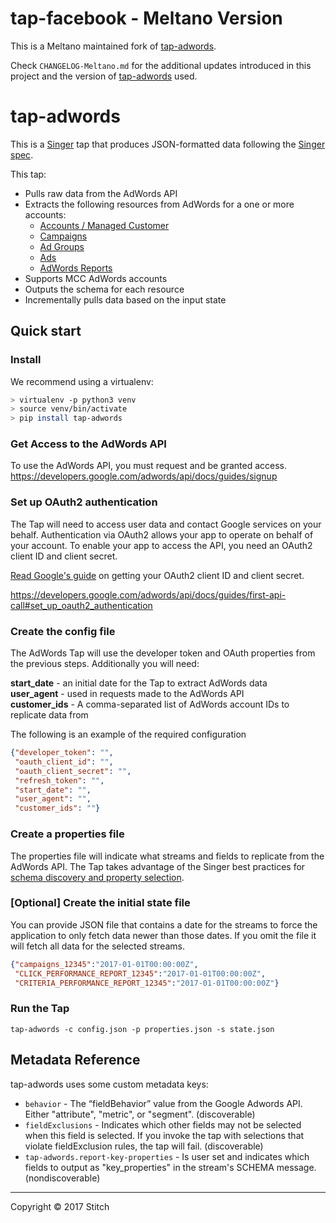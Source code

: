 # tap-facebook - Meltano Version

This is a Meltano maintained fork of [tap-adwords](https://github.com/singer-io/tap-adwords).

Check `CHANGELOG-Meltano.md` for the additional updates introduced in this project and the version of [tap-adwords](https://github.com/singer-io/tap-adwords) used.


# tap-adwords

This is a [Singer](https://singer.io) tap that produces JSON-formatted data following the [Singer spec](https://github.com/singer-io/getting-started/blob/master/SPEC.md).

This tap:
- Pulls raw data from the AdWords API
- Extracts the following resources from AdWords for a one or more accounts:
  - [Accounts / Managed Customer](https://developers.google.com/adwords/api/docs/reference/v201705/ManagedCustomerService.ManagedCustomer)
  - [Campaigns](https://developers.google.com/adwords/api/docs/reference/v201705/CampaignService.Campaign)
  - [Ad Groups](https://developers.google.com/adwords/api/docs/reference/v201705/AdGroupService.AdGroup)
  - [Ads](https://developers.google.com/adwords/api/docs/reference/v201705/AdGroupAdService.AdGroupAd)
  - [AdWords Reports](https://developers.google.com/adwords/api/docs/appendix/reports)
- Supports MCC AdWords accounts
- Outputs the schema for each resource
- Incrementally pulls data based on the input state

## Quick start

### Install

We recommend using a virtualenv:

```bash
> virtualenv -p python3 venv
> source venv/bin/activate
> pip install tap-adwords
```

### Get Access to the AdWords API

To use the AdWords API, you must request and be granted access.
https://developers.google.com/adwords/api/docs/guides/signup

### Set up OAuth2 authentication

The Tap will need to access user data and contact Google services on your behalf. Authentication via OAuth2 allows your app to operate on behalf of your account. To enable your app to access the API, you need an OAuth2 client ID and client secret.

[Read Google's guide](https://developers.google.com/adwords/api/docs/guides/first-api-call#set_up_oauth2_authentication) on getting your OAuth2 client ID and client secret.

https://developers.google.com/adwords/api/docs/guides/first-api-call#set_up_oauth2_authentication

### Create the config file

The AdWords Tap will use the developer token and OAuth properties from the previous steps. Additionally you will need:

  **start_date** - an initial date for the Tap to extract AdWords data  
  **user_agent** - used in requests made to the AdWords API  
  **customer_ids** - A comma-separated list of AdWords account IDs to replicate data from

The following is an example of the required configuration

```json
{"developer_token": "",
 "oauth_client_id": "",
 "oauth_client_secret": "",
 "refresh_token": "",
 "start_date": "",
 "user_agent": "",
 "customer_ids": ""}
```

### Create a properties file

The properties file will indicate what streams and fields to replicate from the AdWords API. The Tap takes advantage of the Singer best practices for [schema discovery and property selection](https://github.com/singer-io/getting-started/blob/master/BEST_PRACTICES.md#schema-discovery-and-property-selection).

### [Optional] Create the initial state file

You can provide JSON file that contains a date for the streams to force the application to only fetch data newer than those dates. If you omit the file it will fetch all data for the selected streams.

```json
{"campaigns_12345":"2017-01-01T00:00:00Z",
 "CLICK_PERFORMANCE_REPORT_12345":"2017-01-01T00:00:00Z",
 "CRITERIA_PERFORMANCE_REPORT_12345":"2017-01-01T00:00:00Z"}
```

### Run the Tap

`tap-adwords -c config.json -p properties.json -s state.json`

## Metadata Reference

tap-adwords uses some custom metadata keys:

* `behavior` - The “fieldBehavior” value from the Google Adwords API. Either "attribute", "metric", or "segment". (discoverable)
* `fieldExclusions` - Indicates which other fields may not be selected when this field is selected. If you invoke the tap with selections that violate fieldExclusion rules, the tap will fail. (discoverable)
* `tap-adwords.report-key-properties` - Is user set and indicates which fields to output as "key_properties" in the stream's SCHEMA message. (nondiscoverable)


---

Copyright &copy; 2017 Stitch
